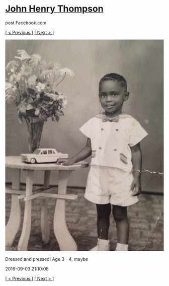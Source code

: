 # [John Henry Thompson](../README.md)
post Facebook.com

[[ < Previous ]](2016-09-03-1.md) [[ Next > ]](2016-09-03-3.md)

[![](../media/2016-09-03/Timeline-Photos-Dressed-and-pressed-Age-3-4-maybe.jpg)](../README.md)

Dressed and pressed! Age 3  - 4, maybe

2016-09-03 21:10:08

[[ < Previous ]](2016-09-03-1.md) [[ Next > ]](2016-09-03-3.md)